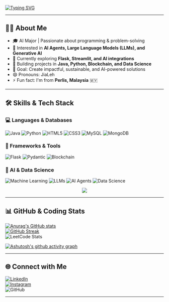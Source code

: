 [![Typing SVG](https://readme-typing-svg.demolab.com?font=Fira+Code&size=24&duration=10000&color=FF0080,FFDD00,00F0FF,00FF00,FF00FF&width=600&lines=Hi+There!+👋I'm+Jia+Lih+🌱)](https://git.io/typing-svg)

---

## 👨‍💻 About Me
- 🎓 AI Major | Passionate about programming & problem-solving  
- 🤖 Interested in **AI Agents, Large Language Models (LLMs), and Generative AI**  
- 🌱 Currently exploring **Flask, Streamlit, and AI integrations**  
- 🚀 Building projects in **Java, Python, Blockchain, and Data Science**  
- 🎯 Goal: Create impactful, sustainable, and AI-powered solutions  
- 😄 Pronouns: JiaLeh  
- ⚡ Fun fact: I'm from **Perlis, Malaysia** 🇲🇾  

---

## 🛠️ Skills & Tech Stack  

### 💻 Languages & Databases  
![Java](https://img.shields.io/badge/Java-ED8B00?logo=openjdk&logoColor=white)
![Python](https://img.shields.io/badge/Python-3776AB?logo=python&logoColor=white)
![HTML5](https://img.shields.io/badge/HTML5-E34F26?logo=html5&logoColor=white)
![CSS3](https://img.shields.io/badge/CSS3-1572B6?logo=css3&logoColor=white)
![MySQL](https://img.shields.io/badge/MySQL-4479A1?logo=mysql&logoColor=white)
![MongoDB](https://img.shields.io/badge/MongoDB-47A248?logo=mongodb&logoColor=white)  

### 🚀 Frameworks & Tools  
![Flask](https://img.shields.io/badge/Flask-000000?logo=flask&logoColor=white)
![Pydantic](https://img.shields.io/badge/Pydantic-A020F0?logo=pydantic&logoColor=white)
![Blockchain](https://img.shields.io/badge/Blockchain-121D33?logo=bitcoin&logoColor=white)  

### 🧠 AI & Data Science  
![Machine Learning](https://img.shields.io/badge/Machine%20Learning-102230?logo=tensorflow&logoColor=orange)
![LLMs](https://img.shields.io/badge/LLM-102230?logo=openai&logoColor=white)
![AI Agents](https://img.shields.io/badge/AI%20Agents-102230?logo=robotframework&logoColor=white)
![Data Science](https://img.shields.io/badge/Data%20Science-102230?logo=scikitlearn&logoColor=yellow)  

<p align="center">
  <img src="https://skillicons.dev/icons?i=java,python,html,css,mysql,mongodb,flask,git,github" />
</p>

---

## 📊 GitHub & Coding Stats  
[![Anurag's GitHub stats](https://github-readme-stats.vercel.app/api?username=LIMJIALIH&show_icons=true&theme=react)](https://github.com/anuraghazra/github-readme-stats)  
[![GitHub Streak](https://streak-stats.demolab.com?user=LIMJIALIH&theme=react)](https://git.io/streak-stats)  
![LeetCode Stats](https://leetcard.jacoblin.cool/LIMJIALIH?theme=light,unicorn)  

[![Ashutosh's github activity graph](https://github-readme-activity-graph.vercel.app/graph?username=LIMJIALIH&theme=react-dark)](https://github.com/ashutosh00710/github-readme-activity-graph)  

---

## 🌐 Connect with Me  
[![LinkedIn](https://img.shields.io/badge/LinkedIn-0A66C2?logo=linkedin&logoColor=white)](https://www.linkedin.com/in/lim-jia-lih-03360a357/)  
[![Instagram](https://img.shields.io/badge/Instagram-E4405F?logo=instagram&logoColor=white)](https://www.instagram.com/limjialih/)  
![GitHub](https://img.shields.io/badge/GitHub-JiaLihLim-181717?logo=github&logoColor=white)  

---

